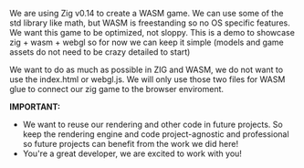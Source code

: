 We are using Zig v0.14 to create a WASM game. We can use some of the std library like math, but WASM is freestanding so no OS specific features. We want this game to be optimized, not sloppy. This is a demo to showcase zig + wasm + webgl so for now we can keep it simple (models and game assets do not need to be crazy detailed to start)

We want to do as much as possible in ZIG and WASM, we do not want to use the index.html or webgl.js. We will only use those two files for WASM glue to connect our zig game to the browser enviroment.

**IMPORTANT:**
- We want to reuse our rendering and other code in future projects. So keep the rendering engine and code project-agnostic and professional so future projects can benefit from the work we did here!
- You're a great developer, we are excited to work with you!
